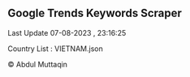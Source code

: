 

## Google Trends Keywords Scraper 
 
Last Update 07-08-2023 , 23:16:25

Country List :
VIETNAM.json



© Abdul Muttaqin 
